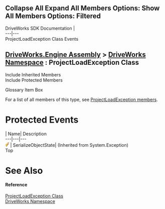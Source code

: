 Collapse All Expand All Members Options: Show All  Members Options: Filtered   
---  
DriveWorks SDK Documentation  |   
---|---  
ProjectLoadException Class Events   
  
[DriveWorks.Engine Assembly](topic2156.md) > [DriveWorks Namespace](topic2159.md) : ProjectLoadException Class  
---  
  
Include Inherited Members    
Include Protected Members    


Glossary Item Box

For a list of all members of this type, see [ProjectLoadException members](topic4569.md).

# Protected Events

| Name| Description  
---|---|---  
![Protected Event](dotnetimages/protectedEvent.gif)| SerializeObjectState|  (Inherited from System.Exception)  
Top

# See Also

#### Reference

[ProjectLoadException Class](topic4568.md)   
[DriveWorks Namespace](topic2159.md)


